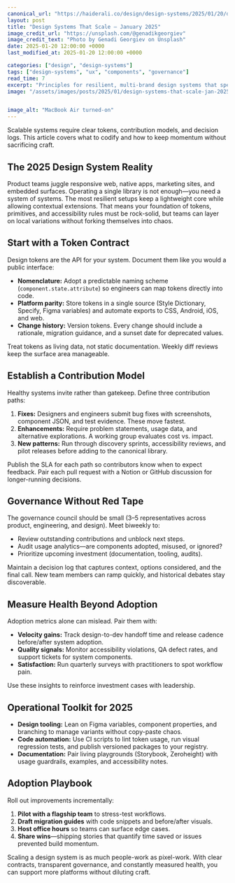 ```yaml
---
canonical_url: "https://haiderali.co/design/design-systems/2025/01/20/design-systems-that-scale-jan-2025/"
layout: post
title: "Design Systems That Scale — January 2025"
image_credit_url: "https://unsplash.com/@genadikgeorgiev"
image_credit_text: "Photo by Genadi Georgiev on Unsplash"
date: 2025-01-20 12:00:00 +0000
last_modified_at: 2025-01-20 12:00:00 +0000

categories: ["design", "design-systems"]
tags: ["design-systems", "ux", "components", "governance"]
read_time: 7
excerpt: "Principles for resilient, multi‑brand design systems that speed delivery while protecting quality."
image: "/assets/images/posts/2025/01/design-systems-that-scale-jan-2025.jpg"


image_alt: "MacBook Air turned-on"
---
```


Scalable systems require clear tokens, contribution models, and decision logs. This article covers what to codify and how to keep momentum without sacrificing craft.

## The 2025 Design System Reality

Product teams juggle responsive web, native apps, marketing sites, and embedded surfaces. Operating a single library is not enough—you need a system of systems. The most resilient setups keep a lightweight core while allowing contextual extensions. That means your foundation of tokens, primitives, and accessibility rules must be rock-solid, but teams can layer on local variations without forking themselves into chaos.

## Start with a Token Contract

Design tokens are the API for your system. Document them like you would a public interface:

- **Nomenclature:** Adopt a predictable naming scheme (`component.state.attribute`) so engineers can map tokens directly into code.
- **Platform parity:** Store tokens in a single source (Style Dictionary, Specify, Figma variables) and automate exports to CSS, Android, iOS, and web.
- **Change history:** Version tokens. Every change should include a rationale, migration guidance, and a sunset date for deprecated values.

Treat tokens as living data, not static documentation. Weekly diff reviews keep the surface area manageable.

## Establish a Contribution Model

Healthy systems invite rather than gatekeep. Define three contribution paths:

1. **Fixes:** Designers and engineers submit bug fixes with screenshots, component JSON, and test evidence. These move fastest.
2. **Enhancements:** Require problem statements, usage data, and alternative explorations. A working group evaluates cost vs. impact.
3. **New patterns:** Run through discovery sprints, accessibility reviews, and pilot releases before adding to the canonical library.

Publish the SLA for each path so contributors know when to expect feedback. Pair each pull request with a Notion or GitHub discussion for longer-running decisions.

## Governance Without Red Tape

The governance council should be small (3–5 representatives across product, engineering, and design). Meet biweekly to:

- Review outstanding contributions and unblock next steps.
- Audit usage analytics—are components adopted, misused, or ignored?
- Prioritize upcoming investment (documentation, tooling, audits).

Maintain a decision log that captures context, options considered, and the final call. New team members can ramp quickly, and historical debates stay discoverable.

## Measure Health Beyond Adoption

Adoption metrics alone can mislead. Pair them with:

- **Velocity gains:** Track design-to-dev handoff time and release cadence before/after system adoption.
- **Quality signals:** Monitor accessibility violations, QA defect rates, and support tickets for system components.
- **Satisfaction:** Run quarterly surveys with practitioners to spot workflow pain.

Use these insights to reinforce investment cases with leadership.

## Operational Toolkit for 2025

- **Design tooling:** Lean on Figma variables, component properties, and branching to manage variants without copy-paste chaos.
- **Code automation:** Use CI scripts to lint token usage, run visual regression tests, and publish versioned packages to your registry.
- **Documentation:** Pair living playgrounds (Storybook, Zeroheight) with usage guardrails, examples, and accessibility notes.

## Adoption Playbook

Roll out improvements incrementally:

1. **Pilot with a flagship team** to stress-test workflows.
2. **Draft migration guides** with code snippets and before/after visuals.
3. **Host office hours** so teams can surface edge cases.
4. **Share wins**—shipping stories that quantify time saved or issues prevented build momentum.

Scaling a design system is as much people-work as pixel-work. With clear contracts, transparent governance, and constantly measured health, you can support more platforms without diluting craft.
